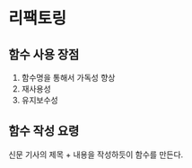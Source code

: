 # 리팩토링

## 함수 사용 장점

1. 함수명을 통해서 가독성 향상
2. 재사용성
3. 유지보수성

## 함수 작성 요령

신문 기사의 제목 + 내용을 작성하듯이 함수를 만든다.
